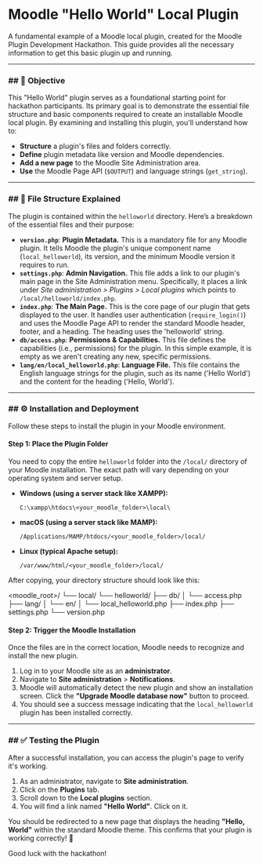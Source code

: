 # Moodle "Hello World" Local Plugin

A fundamental example of a Moodle local plugin, created for the Moodle Plugin Development Hackathon. This guide provides all the necessary information to get this basic plugin up and running.

---

### ## 🎯 Objective

This "Hello World" plugin serves as a foundational starting point for hackathon participants. Its primary goal is to demonstrate the essential file structure and basic components required to create an installable Moodle local plugin. By examining and installing this plugin, you'll understand how to:

* **Structure** a plugin's files and folders correctly.
* **Define** plugin metadata like version and Moodle dependencies.
* **Add a new page** to the Moodle Site Administration area.
* **Use** the Moodle Page API (`$OUTPUT`) and language strings (`get_string`).

---

### ## 📂 File Structure Explained

The plugin is contained within the `helloworld` directory. Here’s a breakdown of the essential files and their purpose:

* **`version.php`**: **Plugin Metadata.** This is a mandatory file for any Moodle plugin. It tells Moodle the plugin's unique component name (`local_helloworld`), its version, and the minimum Moodle version it requires to run.
* **`settings.php`**: **Admin Navigation.** This file adds a link to our plugin's main page in the Site Administration menu. Specifically, it places a link under *Site administration > Plugins > Local plugins* which points to `/local/helloworld/index.php`.
* **`index.php`**: **The Main Page.** This is the core page of our plugin that gets displayed to the user. It handles user authentication (`require_login()`) and uses the Moodle Page API to render the standard Moodle header, footer, and a heading. The heading uses the 'helloworld' string.
* **`db/access.php`**: **Permissions & Capabilities.** This file defines the capabilities (i.e., permissions) for the plugin. In this simple example, it is empty as we aren't creating any new, specific permissions.
* **`lang/en/local_helloworld.php`**: **Language File.** This file contains the English language strings for the plugin, such as its name ('Hello World') and the content for the heading ('Hello, World').

---

### ## ⚙️ Installation and Deployment

Follow these steps to install the plugin in your Moodle environment.

#### **Step 1: Place the Plugin Folder**

You need to copy the entire `helloworld` folder into the `/local/` directory of your Moodle installation. The exact path will vary depending on your operating system and server setup.

* **Windows (using a server stack like XAMPP):**
    ```
    C:\xampp\htdocs\<your_moodle_folder>\local\
    ```
* **macOS (using a server stack like MAMP):**
    ```
    /Applications/MAMP/htdocs/<your_moodle_folder>/local/
    ```
* **Linux (typical Apache setup):**
    ```
    /var/www/html/<your_moodle_folder>/local/
    ```

After copying, your directory structure should look like this:

<moodle_root>/
└── local/
└── helloworld/
├── db/
│   └── access.php
├── lang/
│   └── en/
│       └── local_helloworld.php
├── index.php
├── settings.php
└── version.php


#### **Step 2: Trigger the Moodle Installation**

Once the files are in the correct location, Moodle needs to recognize and install the new plugin.

1.  Log in to your Moodle site as an **administrator**.
2.  Navigate to **Site administration** > **Notifications**.
3.  Moodle will automatically detect the new plugin and show an installation screen. Click the **"Upgrade Moodle database now"** button to proceed.
4.  You should see a success message indicating that the `local_helloworld` plugin has been installed correctly.

---

### ## ✅ Testing the Plugin

After a successful installation, you can access the plugin's page to verify it's working.

1.  As an administrator, navigate to **Site administration**.
2.  Click on the **Plugins** tab.
3.  Scroll down to the **Local plugins** section.
4.  You will find a link named **"Hello World"**. Click on it.

You should be redirected to a new page that displays the heading **"Hello, World"** within the standard Moodle theme. This confirms that your plugin is working correctly! 🎉

Good luck with the hackathon!
```
